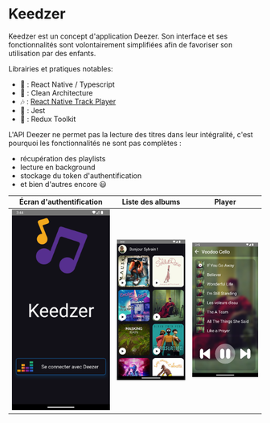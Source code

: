 # Keedzer 

Keedzer est un concept d'application Deezer. Son interface et ses fonctionnalités sont volontairement simplifiées afin de favoriser son utilisation par des enfants.

Librairies et pratiques notables: 

- 👅 : React Native / Typescript
- 👷‍ : Clean Architecture
- 🎶 : [React Native Track Player](https://github.com/doublesymmetry/react-native-track-player)
- 🤹‍ : Jest
- 🔩 : Redux Toolkit

L'API Deezer ne permet pas la lecture des titres dans leur intégralité, c'est pourquoi les fonctionnalités ne sont pas complètes : 
- récupération des playlists
- lecture en background
- stockage du token d'authentification
- et bien d'autres encore 😃


| Écran d'authentification | Liste des albums | Player |
|--|--|--|
| ![login](screenshots/login.png) | ![liste des albums](screenshots/albums_list.png) | ![player](screenshots/player.png)

